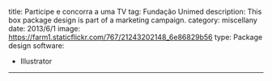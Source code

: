 title: Participe e concorra a uma TV
tag: Fundação Unimed
description: This box package design is part of a marketing campaign.
category: miscellany
date: 2013/6/1
image: https://farm1.staticflickr.com/767/21243202148_6e86829b56
type: Package design
software:
- Illustrator
---
